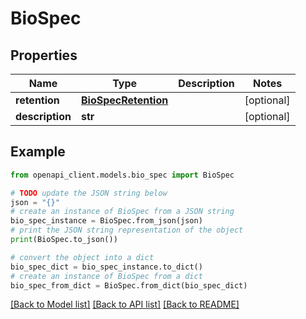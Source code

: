 # BioSpec


## Properties

Name | Type | Description | Notes
------------ | ------------- | ------------- | -------------
**retention** | [**BioSpecRetention**](BioSpecRetention.md) |  | [optional] 
**description** | **str** |  | [optional] 

## Example

```python
from openapi_client.models.bio_spec import BioSpec

# TODO update the JSON string below
json = "{}"
# create an instance of BioSpec from a JSON string
bio_spec_instance = BioSpec.from_json(json)
# print the JSON string representation of the object
print(BioSpec.to_json())

# convert the object into a dict
bio_spec_dict = bio_spec_instance.to_dict()
# create an instance of BioSpec from a dict
bio_spec_from_dict = BioSpec.from_dict(bio_spec_dict)
```
[[Back to Model list]](../README.md#documentation-for-models) [[Back to API list]](../README.md#documentation-for-api-endpoints) [[Back to README]](../README.md)



